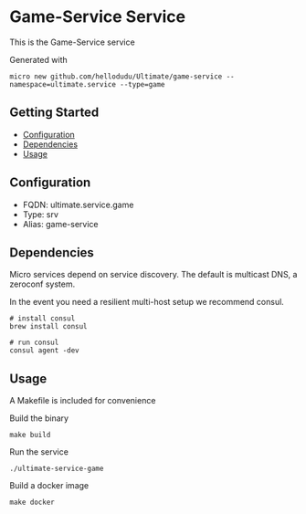 # Game-Service Service

This is the Game-Service service

Generated with

```
micro new github.com/hellodudu/Ultimate/game-service --namespace=ultimate.service --type=game
```

## Getting Started

- [Configuration](#configuration)
- [Dependencies](#dependencies)
- [Usage](#usage)

## Configuration

- FQDN: ultimate.service.game
- Type: srv
- Alias: game-service

## Dependencies

Micro services depend on service discovery. The default is multicast DNS, a zeroconf system.

In the event you need a resilient multi-host setup we recommend consul.

```
# install consul
brew install consul

# run consul
consul agent -dev
```

## Usage

A Makefile is included for convenience

Build the binary

```
make build
```

Run the service
```
./ultimate-service-game
```

Build a docker image
```
make docker
```

